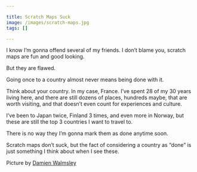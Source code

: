 ```yaml
---

title: Scratch Maps Suck
image: /images/scratch-maps.jpg
tags: []

---
```


I know I’m gonna offend several of my friends. I don’t blame you, scratch maps are fun and good looking. 

But they are flawed.

Going once to a country almost never means being done with it. 

Think about your country. In my case, France. I’ve spent 28 of my 30 years living here, and there are still dozens of places, hundreds maybe, that are worth visiting, and that doesn’t even count for experiences and culture. 

I’ve been to Japan twice, Finland 3 times, and even more in Norway, but these are still the top 3 countries I want to travel to. 

There is no way they I’m gonna mark them as done anytime soon. 

Scratch maps don’t suck, but the fact of considering a country as “done” is just something I think about when I see these.

Picture by [Damien Walmsley](https://www.flickr.com/photos/damienwalmsley/42193495072)